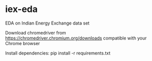 # iex-eda
EDA on Indian Energy Exchange data set

Download chromedriver from https://chromedriver.chromium.org/downloads compatible with your Chrome browser

Install dependencies:
pip install -r requirements.txt
